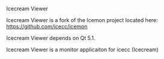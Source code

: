 Icecream Viewer

Icecream Viewer is a fork of the Icemon project located here:
https://github.com/icecc/icemon

Icecream Viewer depends on Qt 5.1.

Icecream Viewer is a monitor applicaiton for icecc (Icecream)